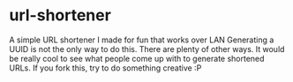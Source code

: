 # url-shortener
A simple URL shortener I made for fun that works over LAN
Generating a UUID is not the only way to do this.
There are plenty of other ways.
It would be really cool to see what people come up with to generate shortened URLs.
If you fork this, try to do something creative :P
